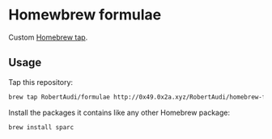 Homewbrew formulae
==================

Custom [Homebrew tap].

[Homebrew tap]: https://github.com/Homebrew/homebrew/blob/master/share/doc/homebrew/brew-tap.md

Usage
-----

Tap this repository:

```sh
brew tap RobertAudi/formulae http://0x49.0x2a.xyz/RobertAudi/homebrew-formulae.git
```

Install the packages it contains like any other Homebrew package:

```sh
brew install sparc
```
